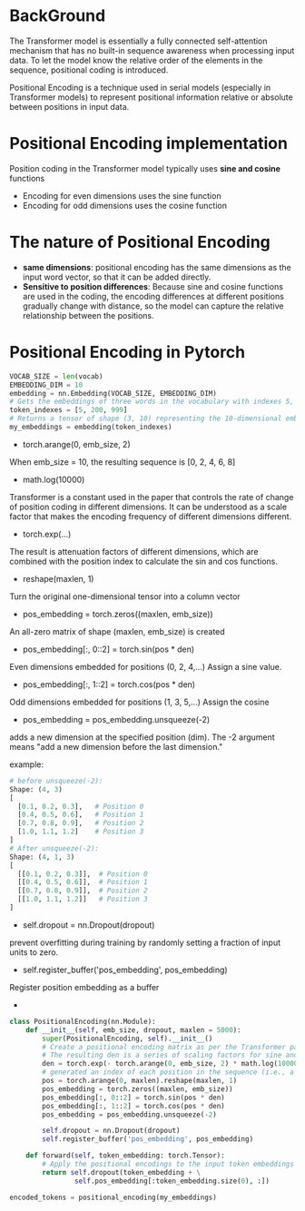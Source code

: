 # BackGround

The Transformer model is essentially a fully connected self-attention mechanism that has no built-in sequence awareness when processing input data. To let the model know the relative order of the elements in the sequence, positional coding is introduced.

Positional Encoding is a technique used in serial models (especially in Transformer models) to represent positional information relative or absolute between positions in input data.

# Positional Encoding implementation

Position coding in the Transformer model typically uses **sine and cosine** functions

- Encoding for even dimensions uses the sine function
- Encoding for odd dimensions uses the cosine function

# The nature of Positional Encoding
- **same dimensions**: positional encoding has the same dimensions as the input word vector, so that it can be added directly. 
- **Sensitive to position differences**: Because sine and cosine functions are used in the coding, the encoding differences at different positions gradually change with distance, so the model can capture the relative relationship between the positions.

# Positional Encoding in Pytorch
```python
VOCAB_SIZE = len(vocab)
EMBEDDING_DIM = 10
embedding = nn.Embedding(VOCAB_SIZE, EMBEDDING_DIM)
# Gets the embeddings of three words in the vocabulary with indexes 5, 200, and 999.
token_indexes = [5, 200, 999]
# Returns a tensor of shape (3, 10) representing the 10-dimensional embedding vector corresponding to the three words.
my_embeddings = embedding(token_indexes)
```
- torch.arange(0, emb_size, 2)

When emb_size = 10, the resulting sequence is [0, 2, 4, 6, 8]
- math.log(10000)

Transformer is a constant used in the paper that controls the rate of change of position coding in different dimensions. It can be understood as a scale factor that makes the encoding frequency of different dimensions different.
- torch.exp(...)

The result is attenuation factors of different dimensions, which are combined with the position index to calculate the sin and cos functions.

- reshape(maxlen, 1)

Turn the original one-dimensional tensor into a column vector

- pos_embedding = torch.zeros((maxlen, emb_size))

An all-zero matrix of shape (maxlen, emb_size) is created

- pos_embedding[:, 0::2] = torch.sin(pos * den)

Even dimensions embedded for positions (0, 2, 4,...) Assign a sine value.

- pos_embedding[:, 1::2] = torch.cos(pos * den)

Odd dimensions embedded for positions (1, 3, 5,...) Assign the cosine

- pos_embedding = pos_embedding.unsqueeze(-2)

adds a new dimension at the specified position (dim). The -2 argument means "add a new dimension before the last dimension."

example:
```python
# before unsqueeze(-2):
Shape: (4, 3)
[
  [0.1, 0.2, 0.3],   # Position 0
  [0.4, 0.5, 0.6],   # Position 1
  [0.7, 0.8, 0.9],   # Position 2
  [1.0, 1.1, 1.2]    # Position 3
]
# After unsqueeze(-2):
Shape: (4, 1, 3)
[
  [[0.1, 0.2, 0.3]],  # Position 0
  [[0.4, 0.5, 0.6]],  # Position 1
  [[0.7, 0.8, 0.9]],  # Position 2
  [[1.0, 1.1, 1.2]]   # Position 3
]
```
- self.dropout = nn.Dropout(dropout)

prevent overfitting during training by randomly setting a fraction of input units to zero.

- self.register_buffer('pos_embedding', pos_embedding)

Register position embedding as a buffer

- 
```python
class PositionalEncoding(nn.Module):
    def __init__(self, emb_size, dropout, maxlen = 5000):
        super(PositionalEncoding, self).__init__()
        # Create a positional encoding matrix as per the Transformer paper's formula
        # The resulting den is a series of scaling factors for sine and cosine calculations, the size of which depends on the dimension of the word embeddings.
        den = torch.exp(- torch.arange(0, emb_size, 2) * math.log(10000) / emb_size)
        # generated an index of each position in the sequence (i.e., a location index).
        pos = torch.arange(0, maxlen).reshape(maxlen, 1)
        pos_embedding = torch.zeros((maxlen, emb_size))
        pos_embedding[:, 0::2] = torch.sin(pos * den)
        pos_embedding[:, 1::2] = torch.cos(pos * den)
        pos_embedding = pos_embedding.unsqueeze(-2)

        self.dropout = nn.Dropout(dropout)
        self.register_buffer('pos_embedding', pos_embedding)

    def forward(self, token_embedding: torch.Tensor):
        # Apply the positional encodings to the input token embeddings
        return self.dropout(token_embedding + \
                self.pos_embedding[:token_embedding.size(0), :])

encoded_tokens = positional_encoding(my_embeddings)
```